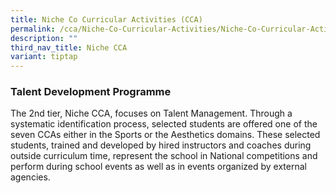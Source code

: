 ```yaml
---
title: Niche Co Curricular Activities (CCA)
permalink: /cca/Niche-Co-Curricular-Activities/Niche-Co-Curricular-Activities/
description: ""
third_nav_title: Niche CCA
variant: tiptap
---
```

<h3>Talent Development Programme</h3>
<p></p>
<p>The 2nd tier, Niche CCA, focuses on Talent Management. Through a systematic
identification process, selected students are offered one of the seven
CCAs either in the Sports or the Aesthetics domains. These selected students,
trained and developed by hired instructors and coaches during outside curriculum
time, represent the school in National competitions and perform during
school events as well as in events organized by external agencies.</p>
<p></p>